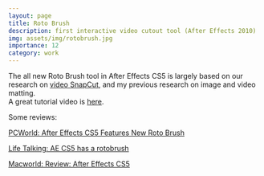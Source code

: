 ```yaml
---
layout: page
title: Roto Brush
description: first interactive video cutout tool (After Effects 2010)
img: assets/img/rotobrush.jpg
importance: 12
category: work
---
```


The all new Roto Brush tool in After Effects CS5 is largely based on our research on [video SnapCut](https://juew.org/37-2/tech-transfer/projects/SnapCut/snapcut.htm), and my previous research on image and video matting.   
A great tutorial video is [here](http://www.motionworks.com.au/2010/04/aecs5-roto-brush/).

Some reviews:

[PCWorld: After Effects CS5 Features New Roto Brush](http://www.pcworld.com/businesscenter/article/193991/after_effects_cs5_features_new_roto_brush.html)  

[Life Talking: AE CS5 has a rotobrush](http://forum.lifetalking.com/ae-cs5-has-rotobrush-965092.html) 

[Macworld: Review: After Effects CS5](http://pixelpainter.com/review-after-effects-cs5-for-macworld/) 